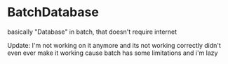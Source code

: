 # BatchDatabase
basically "Database" in batch, that doesn't require internet

Update: I'm not working on it anymore and its not working correctly didn't even ever make it working cause batch has some limitations and i'm lazy
